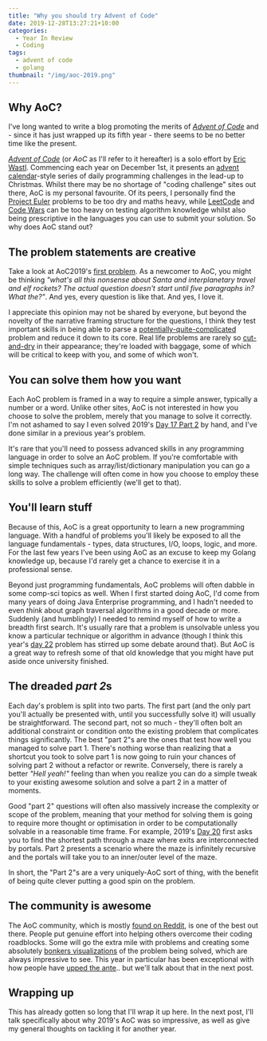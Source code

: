 ```yaml
---
title: "Why you should try Advent of Code"
date: 2019-12-28T13:27:21+10:00
categories:
  - Year In Review
  - Coding
tags:
  - advent of code
  - golang
thumbnail: "/img/aoc-2019.png"
---
```


## Why AoC?
I've long wanted to write a blog promoting the merits of [*Advent of Code*](https://adventofcode.com/) and - since it has just wrapped up its fifth year - there seems to be no better time like the present. 

[*Advent of Code*](https://adventofcode.com/) (or *AoC* as I'll refer to it hereafter) is a solo effort by [Eric Wastl](http://was.tl/). Commencing each year on December 1st, it presents an [advent calendar](https://en.wikipedia.org/wiki/Advent_calendar)-style series of daily programming challenges in the lead-up to Christmas. Whilst there may be no shortage of "coding challenge" sites out there, AoC is my personal favourite. Of its peers, I personally find the [Project Euler](https://projecteuler.net/) problems to be too dry and maths heavy, while [LeetCode](https://leetcode.com/) and [Code Wars](https://codewars.com) can be too heavy on testing algorithm knowledge whilst also being prescriptive in the languages you can use to submit your solution. So why does AoC stand out?

## The problem statements are creative

Take a look at AoC2019's [first problem](https://adventofcode.com/2019/day/1). As a newcomer to AoC, you might be thinking *"what's all this nonsense about Santa and interplanetary travel and elf rockets? The actual question doesn't start until five paragraphs in? What the?"*. And yes, every question is like that. And yes, I love it. 

I appreciate this opinion may not be shared by everyone, but beyond the novelty of the narrative framing structure for the questions, I think they test important skills in being able to parse a [potentially-quite-complicated](https://adventofcode.com/2019/day/15) problem and reduce it down to its core. Real life problems are rarely so [cut-and-dry](https://projecteuler.net/problem=12) in their appearance; they're loaded with baggage, some of which will be critical to keep with you, and some of which won't.

## You can solve them how you want

Each AoC problem is framed in a way to require a simple answer, typically a number or a word. Unlike other sites, AoC is not interested in how you choose to solve the problem, merely that you manage to solve it correctly. I'm not ashamed to say I even solved 2019's [Day 17 Part 2](https://adventofcode.com/2019/day/17) by hand, and I've done similar in a previous year's problem. 

It's rare that you'll need to possess advanced skills in any programming language in order to solve an AoC problem. If you're comfortable with simple techniques such as array/list/dictionary manipulation you can go a long way. The challenge will often come in how you choose to employ these skills to solve a problem efficiently (we'll get to that).

## You'll learn stuff

Because of this, AoC is a great opportunity to learn a new programming language. With a handful of problems you'll likely be exposed to all the language fundamentals - types, data structures, I/O, loops, logic, and more. For the last few years I've been using AoC as an excuse to keep my Golang knowledge up, because I'd rarely get a chance to exercise it in a professional sense.

Beyond just programming fundamentals, AoC problems will often dabble in some comp-sci topics as well. When I first started doing AoC, I'd come from many years of doing Java Enterprise programming, and I hadn't needed to even *think* about graph traversal algorithms in a good decade or more. Suddenly (and humblingly) I needed to remind myself of how to write a breadth first search. It's usually rare that a problem is unsolvable unless you know a particular technique or algorithm in advance (though I think this year's [day 22](https://adventofcode.com/2019/day/22) problem has stirred up some debate around that). But AoC is a great way to refresh some of that old knowledge that you might have put aside once university finished.

## The dreaded *part 2*s

Each day's problem is split into two parts. The first part (and the only part you'll actually be presented with, until you successfully solve it) will usually be straightforward. The second part, not so much - they'll often bolt an additional constraint or condition onto the existing problem that complicates things significantly. The best "part 2"s are the ones that test how well you managed to solve part 1. There's nothing worse than realizing that a shortcut you took to solve part 1 is now going to ruin your chances of solving part 2 without a refactor or rewrite. Conversely, there is rarely a better *"Hell yeah!"* feeling than when you realize you can do a simple tweak to your existing awesome solution and solve a part 2 in a matter of moments.

Good "part 2" questions will often also massively increase the complexity or scope of the problem, meaning that your method for solving them is going to require more thought or optimisation in order to be computationally solvable in a reasonable time frame. For example, 2019's [Day 20](https://adventofcode.com/2019/day/20) first asks you to find the shortest path through a maze where exits are interconnected by portals. Part 2 presents a scenario where the maze is infinitely recursive and the portals will take you to an inner/outer level of the maze. 

In short, the "Part 2"s are a very uniquely-AoC sort of thing, with the benefit of being quite clever putting a good spin on the problem.

## The community is awesome

The AoC community, which is mostly [found on Reddit](https://www.reddit.com/r/adventofcode/), is one of the best out there. People put genuine effort into helping others overcome their coding roadblocks. Some will go the extra mile with problems and creating some absolutely [bonkers visualizations](https://www.reddit.com/r/adventofcode/comments/ebks3w/2019_day_15_part_1_maze_solved_doomstyle/) of the problem being solved, which are always impressive to see. This year in particular has been exceptional with how people have [upped the ante](https://www.reddit.com/r/adventofcode/search?q=flair_name%3A%22Upping%20the%20Ante%22&restrict_sr=1).. but we'll talk about that in the next post.

## Wrapping up

This has already gotten so long that I'll wrap it up here. In the next post, I'll talk specifically about why 2019's AoC was so impressive, as well as give my general thoughts on tackling it for another year.
